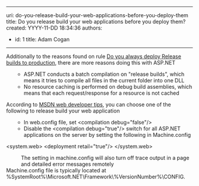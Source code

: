 

---
uri: do-you-release-build-your-web-applications-before-you-deploy-them
title: Do you release build your web applications before you deploy them?
created: YYYY-11-DD 18:34:36
authors:
  - id: 1
    title: Adam Cogan
---




<span class='intro'>  Additionally to the reasons found on rule&#160;<a href="/_layouts/15/FIXUPREDIRECT.ASPX?WebId=3dfc0e07-e23a-4cbb-aac2-e778b71166a2&amp;TermSetId=07da3ddf-0924-4cd2-a6d4-a4809ae20160&amp;TermId=2e8cdcb8-70e6-4fbe-b255-4d81b8b74125">Do you always deploy Release builds to production</a>, there are more reasons doing this with ASP.NET<br><ol><ul><li>ASP.NET conducts a batch compilation on &quot;release builds&quot;, which means it tries to compile all files in the current folder into one DLL</li><li>No resource caching is performed on debug build assemblies, which means that each request/response for a resource is not cached</li></ul></ol>According to&#160;<a href="https&#58;//blogs.msdn.microsoft.com/" target="_blank">MSDN web developer tips</a>, you can choose one of the following to release build your web application<br><ol><ul><li>In web.config file, set &lt;compilation debug=&quot;false&quot;/&gt;</li><li>Disable the &lt;compilation debug=&quot;true&quot;/&gt; switch for all ASP.NET applications on the server by setting the following in Machine.config​<br></li></ul></ol> </span>

<p class="ssw15-rteElement-CodeArea">​&lt;system.web&gt; &lt;deployment retail=&quot;true&quot;/&gt; &lt;/system.web&gt; <br></p><dd class="ssw15-rteElement-FigureGood">
​​​The setting in machine.config will also turn off trace output in a page and detailed error messages remotely<br></dd><div>​Machine.config file is typically located at %SystemRoot%\Microsoft.NET\Framework\%VersionNumber%\CONFIG.​​<br></div>


